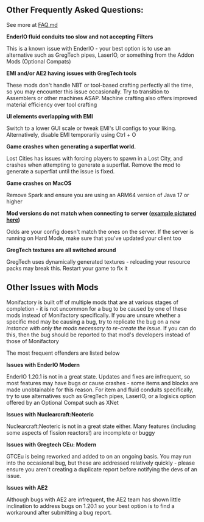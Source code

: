 ## Other Frequently Asked Questions:
See more at [FAQ.md](FAQ.md)

**EnderIO fluid conduits too slow and not accepting Filters**

This is a known issue with EnderIO - your best option is to use an alternative such as GregTech pipes, LaserIO, or something from the Addon Mods (Optional Compats)

**EMI and/or AE2 having issues with GregTech tools**

These mods don't handle NBT or tool-based crafting perfectly all the time, so you may encounter this issue occasionally. Try to transition to Assemblers or other machines ASAP. Machine crafting also offers improved material efficiency over tool crafting

**UI elements overlapping with EMI**

Switch to a lower GUI scale or tweak EMI's UI configs to your liking. Alternatively, disable EMI temporarily using Ctrl + O

**Game crashes when generating a superflat world.**

Lost Cities has issues with forcing players to spawn in a Lost City, and crashes when attempting to generate a superflat. Remove the mod to generate a superflat until the issue is fixed.

**Game crashes on MacOS**

Remove Spark and ensure you are using an ARM64 version of Java 17 or higher

**Mod versions do not match when connecting to server ([example pictured here](https://imgur.com/GL1GdwW))**

Odds are your config doesn't match the ones on the server. If the server is running on Hard Mode, make sure that you've updated your client too

**GregTech textures are all switched around**

GregTech uses dynamically generated textures - reloading your resource packs may break this. Restart your game to fix it

## Other Issues with Mods
Monifactory is built off of multiple mods that are at various stages of completion - it is not uncommon for a bug to be caused by one of these mods instead of Monifactory specifically.
If you are unsure whether a specific mod may be causing a bug, try to replicate the bug on a *new instance with only the mods necessary to re-create the issue.* If you can do this, then the bug should be reported to that mod's developers instead of those of Monifactory

The most frequent offenders are listed below

**Issues with EnderIO Modern**

EnderIO 1.20.1 is not in a great state. Updates and fixes are infrequent, so most features may have bugs or cause crashes - some items and blocks are made unobtainable for this reason.
For item and fluid conduits specifically, try to use alternatives such as GregTech pipes, LaserIO, or a logisics option offered by an Optional Compat such as XNet

**Issues with Nuclearcraft:Neoteric**

Nuclearcraft:Neoteric is not in a great state either. Many features (including some aspects of fission reactors!) are incomplete or buggy

**Issues with Gregtech CEu: Modern**

GTCEu is being reworked and added to on an ongoing basis. You may run into the occasional bug, but these are addressed relatively quickly - please ensure you aren't creating a duplicate report before notifying the devs of an issue.

**Issues with AE2**

Although bugs with AE2 are infrequent, the AE2 team has shown little inclination to address bugs on 1.20.1 so your best option is to find a workaround after submitting a bug report.